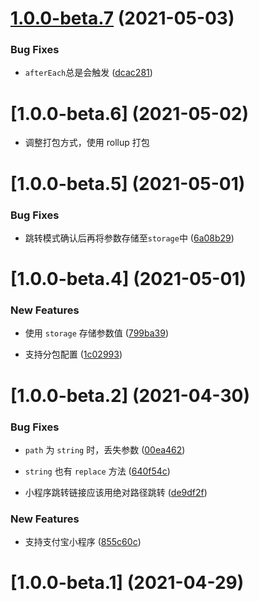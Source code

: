 # [1.0.0-beta.7](https://github.com/JserWang/microprogram-router/compare/v1.0.0-beta.6...v1.0.0-beta.7) (2021-05-03)

### Bug Fixes

- `afterEach`总是会触发 ([dcac281](https://github.com/JserWang/microprogram-router/commit/dcac2814177301f405518c87c3a5c273da62b7bb))

# [1.0.0-beta.6] (2021-05-02)

- 调整打包方式，使用 rollup 打包

# [1.0.0-beta.5] (2021-05-01)

### Bug Fixes

- 跳转模式确认后再将参数存储至`storage`中 ([6a08b29](https://github.com/JserWang/microprogram-router/commit/6a08b29b153ef35416977bca7c815fc988f5eb4b))

# [1.0.0-beta.4] (2021-05-01)

### New Features

- 使用 `storage` 存储参数值 ([799ba39](https://github.com/JserWang/microprogram-router/commit/799ba3961ecf4863e1f30121c6a987327e3d6e64))

- 支持分包配置 ([1c02993](https://github.com/JserWang/microprogram-router/commit/1c02993dba856f83745458925aaf33a9446178a9))

# [1.0.0-beta.2] (2021-04-30)

### Bug Fixes

- `path` 为 `string` 时，丢失参数 ([00ea462](https://github.com/JserWang/microprogram-router/commit/00ea462f1272b8c988053730eee16d3eec349596))

- `string` 也有 `replace` 方法 ([640f54c](https://github.com/JserWang/microprogram-router/commit/640f54c5b2fd74dc24f1e01344f7bea125552737))

- 小程序跳转链接应该用绝对路径跳转 ([de9df2f](https://github.com/JserWang/microprogram-router/commit/de9df2f8deb1073ffdb610871269901e54dbe40b))

### New Features

- 支持支付宝小程序 ([855c60c](https://github.com/JserWang/microprogram-router/commit/855c60ccec37d3fdb5775aec340d0e18a77959f5))

# [1.0.0-beta.1] (2021-04-29)
